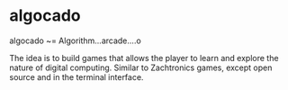 # algocado
algocado ~= Algorithm...arcade....o

The idea is to build games that allows the player to learn and explore the nature of digital computing. Similar to Zachtronics games, except open source and in the terminal interface.
